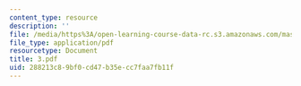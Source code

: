 ```yaml
---
content_type: resource
description: ''
file: /media/https%3A/open-learning-course-data-rc.s3.amazonaws.com/mas-666-developmental-entrepreneurship-fall-2003/288213c89bf0cd47b35ecc7faa7fb11f_3.pdf
file_type: application/pdf
resourcetype: Document
title: 3.pdf
uid: 288213c8-9bf0-cd47-b35e-cc7faa7fb11f
---
```

